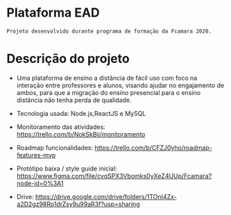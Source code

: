 # Plataforma EAD
    Projeto desenvolvido durante programa de formação da Fcamara 2020.

# Descrição do projeto


- Uma plataforma de ensino a distância de fácil uso com foco na interação entre professores e alunos, visando ajudar no engajamento de ambos, para que a migração do ensino presencial para o ensino distância  não tenha perda de qualidade.

- Tecnologia usada: Node.js,ReactJS e MySQL

- Monitoramento das atividades:
https://trello.com/b/NokSkBjj/monitoramento

- Roadmap funcionalidades:
https://trello.com/b/CFZJ0yho/roadmap-features-mvp

- Protótipo baixa / style guide inicial:
https://www.figma.com/file/cvqSPX3Vbomks0yXeZ4UUp/Fcamara?node-id=0%3A1

- Drive:
https://drive.google.com/drive/folders/1TOnI4Zx-a2D2gz98Ro1drZsy9u99aR3f?usp=sharing